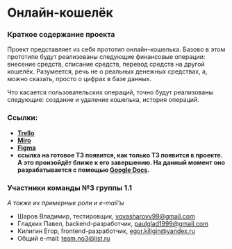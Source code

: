 # Онлайн-кошелёк

### Краткое содержание проекта
Проект представляет из себя прототип онлайн-кошелька. Базово в этом прототипе будут реализованы следующие финансовые операции: внесение средств, списание средств, перевод средств на другой кошелёк. Разумеется, речь не о реальных денежных средствах, а, можно сказать, просто о цифрах в базе данных.

Что касается пользовательских операций, точно будут реализованы следующие: создание и удаление кошелька, история операций.

### Ссылки: 
- **[Trello](https://trello.com/b/Nwywkeih/onlinewallet "Проект в Trello команды №3")**
- **[Miro](https://miro.com/app/board/o9J_kvWmD4U=/ "Проект в Miro команды №3")**
- **[Figma](https://www.figma.com/files/project/6639882/OnlineWallet "Проект в Figma команды №3")**
- **cсылка на готовое ТЗ появится, как только ТЗ появится в проекте. А это произойдёт ближе к его завершению. На данный момент оно разрабатывается с помощью [Google Docs](https://docs.google.com/document/d/1acGc4rVUPPcZ8SFIk1AeWLRRtEUkEWpRm0hXwhvxdFw/edit "Незаконченный вариант ТЗ").**

### Участники команды №3 группы 1.1
  *А также их примерные роли и e-mail'ы*
  - Шаров Владимир, тестировщик, vovasharovv99@gmail.com
  - Гладких Павел, backend-разработчик, paulglad1999@gmail.com
  - Килигин Егор, frontend-разработчик, egor.kiligin@yandex.ru
  - Общий e-mail: team.no3@list.ru
